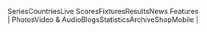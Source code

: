 SeriesCountriesLive ScoresFixturesResultsNews      Features      
| PhotosVideo & AudioBlogsStatisticsArchiveShopMobile |

